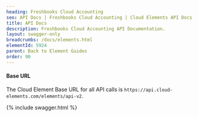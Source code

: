 ```yaml
---
heading: Freshbooks Cloud Accounting
seo: API Docs | Freshbooks Cloud Accounting | Cloud Elements API Docs
title: API Docs
description: Freshbooks Cloud Accounting API Documentation.
layout: swagger-only
breadcrumbs: /docs/elements.html
elementId: 5924
parent: Back to Element Guides
order: 90
---
```


#### Base URL

The Cloud Element Base URL for all API calls is `https://api.cloud-elements.com/elements/api-v2`.

{% include swagger.html %}
